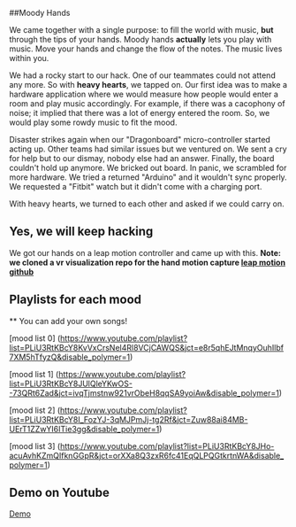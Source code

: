 ##Moody Hands

We came together with a single purpose: to fill the world with music, **but** through the tips of your hands. Moody hands **actually** lets you play with music. Move your hands and change the flow of the notes. The music lives within you.

We had a rocky start to our hack. One of our teammates could not attend any more. So with **heavy hearts**, we tapped on. Our first idea was to make a hardware application where we would measure how people would enter a room and play music accordingly. For example, if there was a cacophony of noise; it implied that there was a lot of energy entered the room. So, we would play some rowdy music to fit the mood. 

Disaster strikes again when our "Dragonboard" micro-controller started acting up. Other teams had similar issues but we ventured on. We sent a cry for help but to our dismay, nobody else had an answer. Finally, the board couldn't hold up anymore. We bricked out board. In panic, we scrambled for more hardware. We tried a returned "Arduino" and it wouldn't sync properly. We requested a "Fitbit" watch but it didn't come with a charging port. 

With heavy hearts, we turned to each other and asked if we could carry on. 

## Yes, we will keep hacking

We got our hands on a leap motion controller and came up with this. **Note: we cloned a vr visualization repo for the hand motion capture [leap motion github](https://github.com/leapmotion/UnityModules)**

## Playlists for each mood
** You can add your own songs!

[mood list 0] (https://www.youtube.com/playlist?list=PLiU3RtKBcY8KvVxCrsNel4Rl8VCjCAWQS&jct=e8r5qhEJtMnqyOuhIlbf7XM5hTfyzQ&disable_polymer=1)

[mood list 1] (https://www.youtube.com/playlist?list=PLiU3RtKBcY8JUlQleYKwOS--73QRt6Zad&jct=ivqTjmstnw921vrObeH8qqSA9yoiAw&disable_polymer=1)

[mood list 2] (https://www.youtube.com/playlist?list=PLiU3RtKBcY8I_FozYJ-3qMJPmJj-tg2Rf&jct=Zuw88ai84MB-UErT1ZZwYI6ITie3gg&disable_polymer=1)

[mood list 3] (https://www.youtube.com/playlist?list=PLiU3RtKBcY8JHo-acuAvhKZmQIfknGGpR&jct=orXXa8Q3zxR6fc41EqQLPQGtkrtnWA&disable_polymer=1)

## Demo on Youtube

[Demo]( https://www.youtube.com/watch?v=xPD05CrrQJg)
